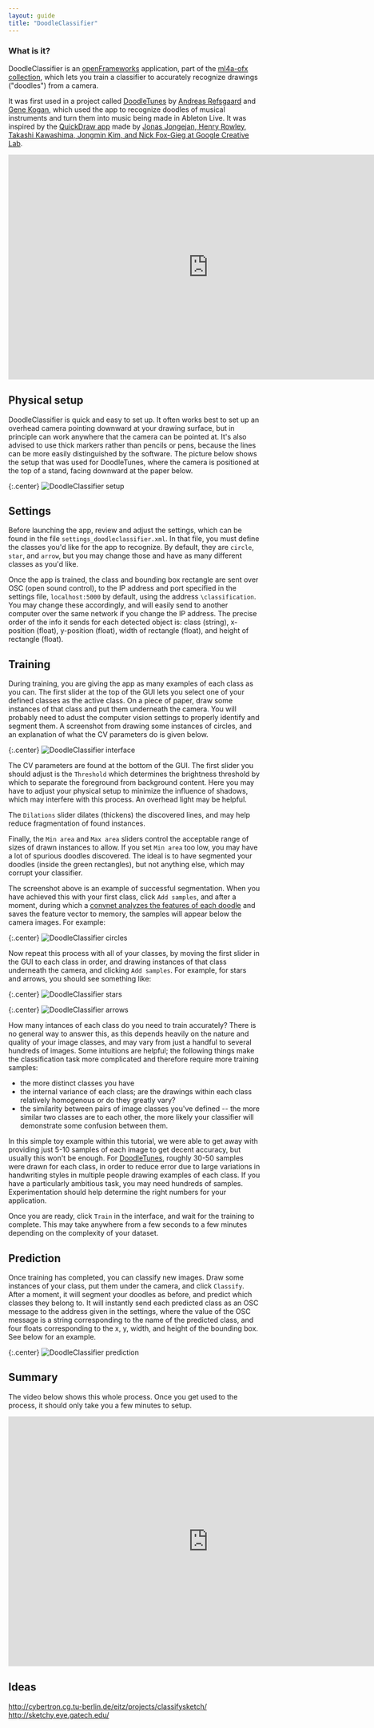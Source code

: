 ```yaml
---
layout: guide
title: "DoodleClassifier"
---
```


### What is it?

DoodleClassifier is an [openFrameworks](http://www.openframeworks.cc) application, part of the [ml4a-ofx collection](https://github.com/ml4a/ml4a-ofx/), which lets you train a classifier to accurately recognize drawings ("doodles") from a camera.

It was first used in a project called [DoodleTunes](https://vimeo.com/197026662) by [Andreas Refsgaard](https://andreasrefsgaard.dk/) and [Gene Kogan](https://www.genekogan.com/), which used the app to recognize doodles of musical instruments and turn them into music being made in Ableton Live. It was inspired by the [QuickDraw app](https://quickdraw.withgoogle.com/) made by [Jonas Jongejan, Henry Rowley, Takashi Kawashima, Jongmin Kim, and Nick Fox-Gieg at Google Creative Lab](https://www.youtube.com/watch?v=X8v1GWzZYJ4).

<center>
<iframe src="https://player.vimeo.com/video/197026662" width="800" height="450" frameborder="0" webkitallowfullscreen mozallowfullscreen allowfullscreen></iframe>
</center>

## Physical setup

DoodleClassifier is quick and easy to set up. It often works best to set up an overhead camera pointing downward at your drawing surface, but in principle can work anywhere that the camera can be pointed at. It's also advised to use thick markers rather than pencils or pens, because the lines can be more easily distinguished by the software. The picture below shows the setup that was used for DoodleTunes, where the camera is positioned at the top of a stand, facing downward at the paper below.

{:.center}
![DoodleClassifier setup](/images/guides/doodleclassifier_setup.jpg "DoodleClassifier setup")

## Settings

Before launching the app, review and adjust the settings, which can be found in the file `settings_doodleclassifier.xml`. In that file, you must define the classes you'd like for the app to recognize. By default, they are `circle`, `star`, and `arrow`, but you may change those and have as many different classes as you'd like.

Once the app is trained, the class and bounding box rectangle are sent over OSC (open sound control), to the IP address and port specified in the settings file, `localhost:5000` by default, using the address `\classification`. You may change these accordingly, and will easily send to another computer over the same network if you change the IP address. The precise order of the info it sends for each detected object is: class (string), x-position (float), y-position (float), width of rectangle (float), and height of rectangle (float).

## Training

During training, you are giving the app as many examples of each class as you can. The first slider at the top of the GUI lets you select one of your defined classes as the active class. On a piece of paper, draw some instances of that class and put them underneath the camera. You will probably need to adust the computer vision settings to properly identify and segment them. A screenshot from drawing some instances of circles, and an explanation of what the CV parameters do is given below.

{:.center}
![DoodleClassifier interface](/images/guides/doodleclassifier_interface.jpg "DoodleClassifier interface")

The CV parameters are found at the bottom of the GUI. The first slider you should adjust is the `Threshold` which determines the brightness threshold by which to separate the foreground from background content. Here you may have to adjust your physical setup to minimize the influence of shadows, which may interfere with this process. An overhead light may be helpful.

The `Dilations` slider dilates (thickens) the discovered lines, and may help reduce fragmentation of found instances.

Finally, the `Min area` and `Max area` sliders control the acceptable range of sizes of drawn instances to allow. If you set `Min area` too low, you may have a lot of spurious doodles discovered. The ideal is to have segmented your doodles (inside the green rectangles), but not anything else, which may corrupt your classifier. 

The screenshot above is an example of successful segmentation. When you have achieved this with your first class, click `Add samples`, and after a moment, during which a [convnet analyzes the features of each doodle](/ml4a/convnets/) and saves the feature vector to memory, the samples will appear below the camera images. For example: 

{:.center}
![DoodleClassifier circles](/images/guides/doodleclassifier_class1.jpg "DoodleClassifier circles")

Now repeat this process with all of your classes, by moving the first slider in the GUI to each class in order, and drawing instances of that class underneath the camera, and clicking `Add samples`. For example, for stars and arrows, you should see something like:

{:.center}
![DoodleClassifier stars](/images/guides/doodleclassifier_class2.jpg "DoodleClassifier stars")

{:.center}
![DoodleClassifier arrows](/images/guides/doodleclassifier_class3.jpg "DoodleClassifier arrows")

How many intances of each class do you need to train accurately? There is no general way to answer this, as this depends heavily on the nature and quality of your image classes, and may vary from just a handful to several hundreds of images. Some intuitions are helpful; the following things make the classification task more complicated and therefore require more training samples:

- the more distinct classes you have
- the internal variance of each class; are the drawings within each class relatively homogenous or do they greatly vary?
- the similarity between pairs of image classes you've defined -- the more similar two classes are to each other, the more likely your classifier will demonstrate some confusion between them.

In this simple toy example within this tutorial, we were able to get away with providing just 5-10 samples of each image to get decent accuracy, but usually this won't be enough. For [DoodleTunes](https://vimeo.com/197026662), roughly 30-50 samples were drawn for each class, in order to reduce error due to large variations in handwriting styles in multiple people drawing examples of each class. If you have a particularly ambitious task, you may need hundreds of samples. Experimentation should help determine the right numbers for your application.

Once you are ready, click `Train` in the interface, and wait for the training to complete. This may take anywhere from a few seconds to a few minutes depending on the complexity of your dataset.

## Prediction

Once training has completed, you can classify new images. Draw some instances of your class, put them under the camera, and click `Classify`. After a moment, it will segment your doodles as before, and predict which classes they belong to. It will instantly send each predicted class as an OSC message to the address given in the settings, where the value of the OSC message is a string corresponding to the name of the predicted class, and four floats corresponding to the x, y, width, and height of the bounding box. See below for an example.

{:.center}
![DoodleClassifier prediction](/images/guides/doodleclassifier_prediction.jpg "DoodleClassifier prediction")

## Summary

The video below shows this whole process. Once you get used to the process, it should only take you a few minutes to setup.

<center>
<iframe src="https://player.vimeo.com/video/196944929?color=1abc9c" width="800" height="500" frameborder="0" webkitallowfullscreen mozallowfullscreen allowfullscreen></iframe>
</center>


## Ideas

http://cybertron.cg.tu-berlin.de/eitz/projects/classifysketch/
http://sketchy.eye.gatech.edu/